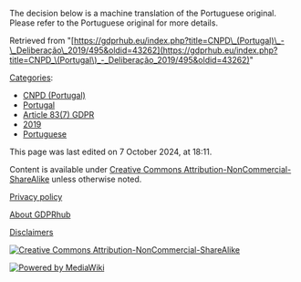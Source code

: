 The decision below is a machine translation of the Portuguese original. Please refer to the Portuguese original for more details.

Retrieved from "[https://gdprhub.eu/index.php?title=CNPD\_(Portugal)\_-\_Deliberação\_2019/495&oldid=43262](https://gdprhub.eu/index.php?title=CNPD_\(Portugal\)_-_Deliberação_2019/495&oldid=43262)"

[Categories](/index.php?title=Special:Categories "Special:Categories"):

*   [CNPD (Portugal)](/index.php?title=Category:CNPD_\(Portugal\) "Category:CNPD (Portugal)")
*   [Portugal](/index.php?title=Category:Portugal "Category:Portugal")
*   [Article 83(7) GDPR](/index.php?title=Category:Article_83\(7\)_GDPR "Category:Article 83(7) GDPR")
*   [2019](/index.php?title=Category:2019 "Category:2019")
*   [Portuguese](/index.php?title=Category:Portuguese "Category:Portuguese")

This page was last edited on 7 October 2024, at 18:11.

Content is available under [Creative Commons Attribution-NonCommercial-ShareAlike](https://creativecommons.org/licenses/by-nc-sa/4.0/) unless otherwise noted.

[Privacy policy](/index.php?title=GDPRhub:Privacy_policy)

[About GDPRhub](/index.php?title=GDPRhub:About)

[Disclaimers](/index.php?title=GDPRhub:General_disclaimer)

[![Creative Commons Attribution-NonCommercial-ShareAlike](/resources/assets/licenses/cc-by-nc-sa.png)](https://creativecommons.org/licenses/by-nc-sa/4.0/)

[![Powered by MediaWiki](/resources/assets/poweredby_mediawiki_88x31.png)](https://www.mediawiki.org/)
